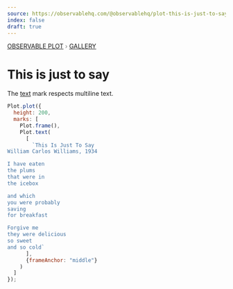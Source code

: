 ```yaml
---
source: https://observablehq.com/@observablehq/plot-this-is-just-to-say
index: false
draft: true
---
```


<div style="color: grey; font: 13px/25.5px var(--sans-serif); text-transform: uppercase;"><h1 style="display: none;">Plot: This is just to say</h1><a href="/plot">Observable Plot</a> › <a href="/@observablehq/plot-gallery">Gallery</a></div>

# This is just to say

The [text](https://observablehq.com/plot/marks/text) mark respects multiline text.

```js echo
Plot.plot({
  height: 200,
  marks: [
    Plot.frame(),
    Plot.text(
      [
        `This Is Just To Say
William Carlos Williams, 1934

I have eaten
the plums
that were in
the icebox

and which
you were probably
saving
for breakfast

Forgive me
they were delicious
so sweet
and so cold`
      ],
      {frameAnchor: "middle"}
    )
  ]
});
```
